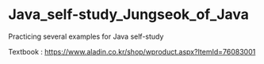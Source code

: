 # Java_self-study_Jungseok_of_Java
Practicing several examples for Java self-study

Textbook : https://www.aladin.co.kr/shop/wproduct.aspx?ItemId=76083001
